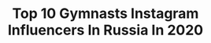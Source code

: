 ---
title: Top 10 Gymnasts Instagram Influencers In Russia In 2020
description: >-
  Find top gymnasts Instagram influencers in Russia in 2020. Most popular hashtags: #sportgirl #newyear #fitnessgirl #ritmicgymnastic.
platform: Instagram
profiles:
  - username: "bli28zia"
    fullname: >-
      Anastasia Bliznyuk
    location: "Russia"
    followers: 8155
    engagement: 1805
    commentsToLikes: 0.106483
    id: ckap5qx3gcsa40i78l8nuushb
    verified: false
    hashtags: "#me, #fashion, #sailormoon, #moskomsport"
  - username: "biryukova__official"
    fullname: >-
      V E R A   B I R Y U K O V A
    location: "Russia"
    followers: 78523
    engagement: 413
    commentsToLikes: 0.063700
    id: ck5butc5jiem70i11ezk2agy2
    verified: true
    hashtags: "#giveaway"
  - username: "soldy21"
    fullname: >-
      Alexsandra Soldatova.
    location: "Russia"
    followers: 431542
    engagement: 859
    commentsToLikes: 0.014907
    id: ck0vwg35mtiqw0i19hmsmeln1
    verified: true
    hashtags: "#teamsoldy"
  - username: "natalia_bulycheva"
    fullname: >-
      Nataliya Bulycheva
    location: "Russia"
    followers: 33585
    engagement: 295
    commentsToLikes: 0.073282
    id: ck0u8a80x6yej0i19vfuo5zbb
    verified: false
    hashtags: "#backstage, #challenge, #stayhome, #portugal"
  - username: "polinochkap"
    fullname: >-
      🌿 Polina Panova 🌿
    location: "Russia"
    followers: 11673
    engagement: 1018
    commentsToLikes: 0.053786
    id: ck0vwgj7ktlrf0i19y7q7bszd
    verified: false
    hashtags: "#photomodel, #newyearphoto, #thelightphoto, #greatphoto"
  - username: "anna_gloss_official"
    fullname: >-
      Анна Глосс/Anna Gloss
    location: "Russia"
    followers: 12490
    engagement: 660
    commentsToLikes: 0.070623
    id: ck8tc4suvyadb0j78k0y103y9
    verified: false
    hashtags: "#fashiongirl, #topmodel, #cutegirl, #rusgirls"
  - username: "polinaberezina"
    fullname: >-
      Polina Berezina
    location: "Russia"
    followers: 21634
    engagement: 936
    commentsToLikes: 0.017519
    id: ck5zlmzppl1e80i14tea6hwzt
    verified: false
    hashtags: "#estopasar, #fotosviejas, #repost, #totumsport"
  - username: "_inna_dyachenko_"
    fullname: >-
      Inna Dyachenko 🐬
    location: "Russia"
    followers: 7249
    engagement: 1767
    commentsToLikes: 0.020961
    id: ck0vwg4j6tix50i1995dzo7jt
    verified: false
    hashtags: "#uaecup, #dubai, #uaecup2019"
  - username: "sanyashmidt"
    fullname: >-
      𝓐𝓵𝓮𝔁𝓪𝓷𝓭𝓻𝓪 𝓢𝓱𝓶𝓲𝓭𝓽
    location: "Russia"
    followers: 43458
    engagement: 793
    commentsToLikes: 0.011658
    id: ckaoyt7iyiyy40i78siblauin
    verified: false
    hashtags: "#dancer, #12, #happygirl, #beach"
  - username: "rosnoamabel"
    fullname: >-
      Noa Ros🐾✨
    location: "Russia"
    followers: 11826
    engagement: 1363
    commentsToLikes: 0.026480
    id: ck5c2fwfyx6jm0i11ph1jpzb2
    verified: false
    hashtags: "#2019, #noaros, #rhythmicgymnastic, #dream"
---